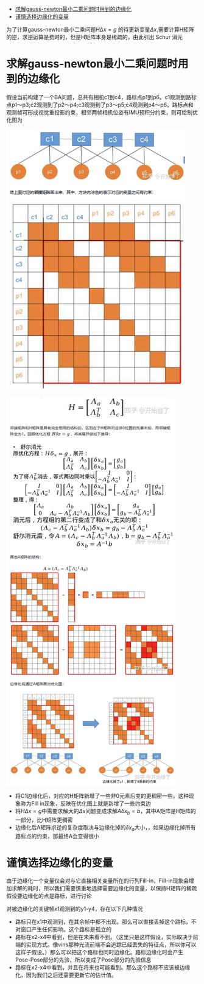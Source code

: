 - [求解gauss-newton最小二乘问题时用到的边缘化](#求解gauss-newton最小二乘问题时用到的边缘化)
- [谨慎选择边缘化的变量](#谨慎选择边缘化的变量)

为了计算gauss-newton最小二乘问题$H \Delta x = g$ 的待更新变量$\Delta x$,需要计算H矩阵的逆，求逆运算是费时的，但是H矩阵本身是稀疏的，由此引出 Schur 消元

# 求解gauss-newton最小二乘问题时用到的边缘化

假设当前构建了一个BA问题，总共有相机c1到c4，路标点p1到p6。c1观测到路标点p1～p3;c2观测到了p2～p4;c3观测到了p3～p5;c4观测到p4～p6。路标点和观测帧可形成视觉重投影约束，相邻两帧相机位姿有IMU预积分约束，则可绘制优化图为

![](./img/基于舒尔补消元的边缘化/img_1.png)

![](./img/基于舒尔补消元的边缘化/img_2.png)

- 将C1边缘化后，对应的H矩阵新增了一些非0元素后变的更稠密一些。这种现象称为Fill in现象，反映在优化图上就是新增了一些约束边
- 将$H \Delta x = g$中需要求解大的$\Delta x$问题变成求解$A \delta x_{b}=b$，其中A矩阵是H矩阵的一部分，比H矩阵更稠密
- 边缘化后A矩阵求逆的复杂度取决与边缘化掉的$\delta x_{a}$大小，，如果边缘化掉所有路标点的约束，那最终A会变得很小

# 谨慎选择边缘化的变量

由于边缘化一个变量仅会对与它直接相关变量所在的行列Fill-in，Fill-in现象会增加求解的耗时，所以我们需要慎重地选择需要边缘化的变量，以保持H矩阵的稀疏
假设要边缘化的点是路标，进行讨论

对被边缘化的关键帧x1观测到的y1-y4，存在以下几种情况

- 路标只在x1中观测到，在其余帧中都不出现。那么可以直接丢掉这个路标，不对窗口产生任何影响。这个路标是孤立的
- 路标在x2-x4中看到，但是在未来看不到。（这里只是这样假设，实际取决于前端的实现方式。像vins那种光流前端不会追踪已经丢失的特征点，所以你可以这样子假设。）那么可以把这个路标也同时边缘化。路标边缘化时会产生Pose-Pose部分的先验，所以变成了Pose部分的先验信息
- 路标在x2-x4中看到，并且在将来也可能看到。那么这个路标不应该被边缘化，因为我们之后还需要更新它的估计值。
